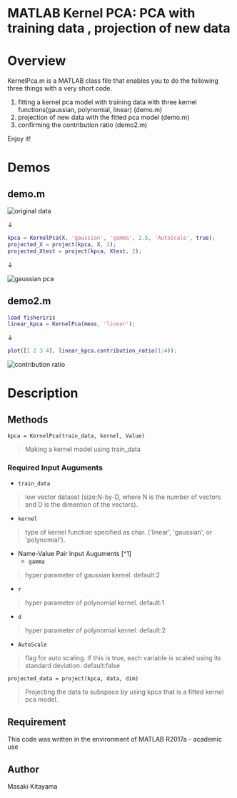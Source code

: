 ﻿MATLAB Kernel PCA: PCA with training data , projection of new data 
====

# Overview
KernelPca.m is a MATLAB class file that enables you to do the following three things with a very short code.
1. fitting a kernel pca model with training data with three kernel functions(gaussian, polynomial, linear) (demo.m)  
1. projection of new data with the fitted pca model (demo.m)  
1. confirming the contribution ratio (demo2.m)

Enjoy it!

# Demos
## demo.m

![original data](https://github.com/kitayama1234/MATLAB-Kernel-PCA/blob/master/image1.jpg)

↓

```matlab
kpca = KernelPca(X, 'gaussian', 'gamma', 2.5, 'AutoScale', true);  
projected_X = project(kpca, X, 2);  
projected_Xtest = project(kpca, Xtest, 2);
```

↓  

![gaussian pca](https://github.com/kitayama1234/MATLAB-Kernel-PCA/blob/master/image2.jpg)

## demo2.m

```matlab
load fisheriris
linear_kpca = KernelPca(meas, 'linear');
```
↓

```matlab
plot([1 2 3 4], linear_kpca.contribution_ratio(1:4));
```
![contribution ratio](https://github.com/kitayama1234/MATLAB-Kernel-PCA/blob/master/image3.jpg)



# Description

## Methods

`kpca = KernelPca(train_data, kernel, Value)`
> Making a kernel model using train_data

### Required Input Auguments
  - `train_data`
> low vector dataset (size:N-by-D, where N is the number of vectors and D is the dimention of the vectors).
  - `kernel`
> type of kernel function specified as char.
> ('linear', 'gaussian', or 'polynomial').

- Name-Value Pair Input Auguments [^1]
  - `gamma`
> hyper parameter of gaussian kernel.
> default:2
  - `r`
> hyper parameter of polynomial kernel.
> default:1
  - `d`
> hyper parameter of polynomial kernel.
> default:2
  - `AutoScale`
> flag for auto scaling.
> If this is true, each variable is scaled using its standard deviation.
> default:false

`projected_data = project(kpca, data, dim)`
> Projecting the data to subspace by using kpca that is a fitted kernel pca model.






## Requirement
This code was written in the environment of MATLAB R2017a - academic use

## Author
Masaki Kitayama


